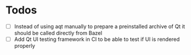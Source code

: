 # Todos

- [ ] Instead of using aqt manually to prepare a preinstalled archive of Qt it should be called directly from Bazel
- [ ] Add Qt UI testing framework in CI to be able to test if UI is rendered properly
